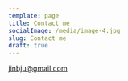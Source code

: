 ```yaml
---
template: page
title: Contact me
socialImage: /media/image-4.jpg
slug: Contact me
draft: true
---
```

jinbju@gmail.com